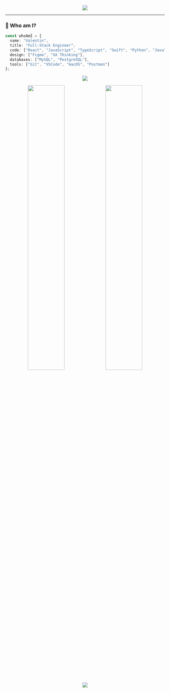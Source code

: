 <!-- Banner with aesthetic gradient -->
<div align="center">
  <img src="https://capsule-render.vercel.app/api?type=waving&color=0:36D1DC,100:5B86E5&height=200&section=header&text=Hey%20there,%20I'm%20Valentin!🚀&fontSize=35&fontAlignY=40&desc=Creative%20Technologist%20|%20Code%20Explorer%20|%20UI%2FUX%20Craftsman&descAlignY=60&descAlign=62" />
</div>

---

### 🧠 Who am I?

```ts
const whoAmI = {
  name: "Valentin",
  title: "Full-Stack Engineer",
  code: ["React", "JavaScript", "TypeScript", "Swift", "Python", "Java", "Node.js"],
  design: ["Figma", "UX Thinking"],
  databases: ["MySQL", "PostgreSQL"],
  tools: ["Git", "VSCode", "macOS", "Postman"]
};
```

<p align="center">
  <img src="https://skillicons.dev/icons?i=html,css,js,ts,react,nodejs,express,java,python,swift,mysql,postgres,figma" />
</p>

<p align="center">
  <img src="https://github-readme-stats.vercel.app/api?username=vali-codes&show_icons=true&count_private=true&hide=prs&theme=tokyonight&border_radius=10&custom_title=My%20GitHub%20Stats" width="48%" />
  <img src="https://github-readme-streak-stats.herokuapp.com/?user=vali-codes&theme=tokyonight&date_format=M%20j%5B%2C%20Y%5D&border=DDDDDD&fire=DD5E89" width="48%" />
</p>

<p align="center">
  <a href="mailto:hello@valentinm.dev"><img src="https://img.shields.io/badge/Gmail-D14836?style=for-the-badge&logo=gmail&logoColor=white"/></a>
</p>







